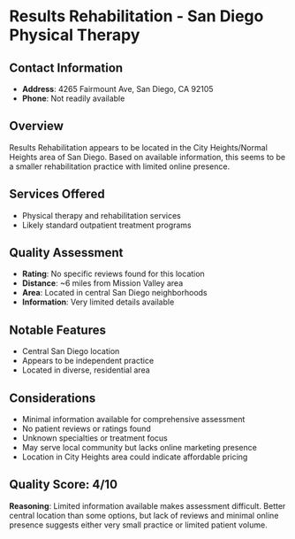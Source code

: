 # Results Rehabilitation - San Diego Physical Therapy

## Contact Information
- **Address**: 4265 Fairmount Ave, San Diego, CA 92105
- **Phone**: Not readily available

## Overview
Results Rehabilitation appears to be located in the City Heights/Normal Heights area of San Diego. Based on available information, this seems to be a smaller rehabilitation practice with limited online presence.

## Services Offered
- Physical therapy and rehabilitation services
- Likely standard outpatient treatment programs

## Quality Assessment
- **Rating**: No specific reviews found for this location
- **Distance**: ~6 miles from Mission Valley area  
- **Area**: Located in central San Diego neighborhoods
- **Information**: Very limited details available

## Notable Features
- Central San Diego location
- Appears to be independent practice
- Located in diverse, residential area

## Considerations
- Minimal information available for comprehensive assessment
- No patient reviews or ratings found
- Unknown specialties or treatment focus
- May serve local community but lacks online marketing presence
- Location in City Heights area could indicate affordable pricing

## Quality Score: 4/10
**Reasoning**: Limited information available makes assessment difficult. Better central location than some options, but lack of reviews and minimal online presence suggests either very small practice or limited patient volume.
